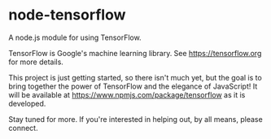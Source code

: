 # node-tensorflow

A node.js module for using TensorFlow.

TensorFlow is Google's machine learning library. See https://tensorflow.org
for more details.

This project is just getting started, so there isn't much yet, but the goal
is to bring together the power of TensorFlow and the elegance of JavaScript!
It will be available at https://www.npmjs.com/package/tensorflow as it is
developed.

Stay tuned for more. If you're interested in helping out, by all means, 
please connect.

